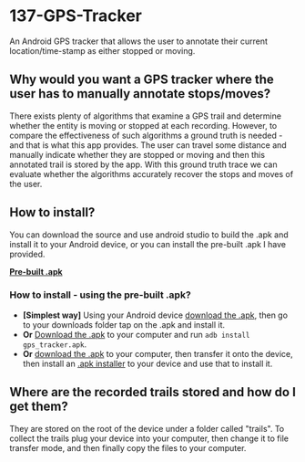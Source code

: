 # 137-GPS-Tracker
An Android GPS tracker that allows the user to annotate their current location/time-stamp as either stopped or moving.

## Why would you want a GPS tracker where the user has to manually annotate stops/moves?
There exists plenty of algorithms that examine a GPS trail and determine whether the entity is moving or stopped at each recording. However, to compare the effectiveness of such algorithms a ground truth is needed - and that is what this app provides. The user can travel some distance and manually indicate whether they are stopped or moving and then this annotated trail is stored by the app. With this ground truth trace we can evaluate whether the algorithms accurately recover the stops and moves of the user.

## How to install?
You can download the source and use android studio to build the .apk and install it to your Android device, or you can install the pre-built .apk I have provided.

[**Pre-built .apk**](https://github.com/lukehb/137-GPS-Tracker/releases/tag/0.01)

### How to install - using the pre-built .apk?
+ **[Simplest way]** Using your Android device [download the .apk](https://github.com/lukehb/137-GPS-Tracker/releases/tag/0.01), then go to your downloads folder tap on the .apk and install it.
+ **Or** [Download the .apk](https://github.com/lukehb/137-GPS-Tracker/releases/tag/0.01) to your computer and run ```adb install gps_tracker.apk```.
+ **Or** [download the .apk](https://github.com/lukehb/137-GPS-Tracker/releases/tag/0.01) to your computer, then transfer it onto the device, then install an [.apk installer](https://play.google.com/store/search?q=apk%20installer&hl=en) to your device and use that to install it.

## Where are the recorded trails stored and how do I get them?
They are stored on the root of the device under a folder called "trails". To collect the trails plug your device into your computer, then change it to file transfer mode, and then finally copy the files to your computer.

